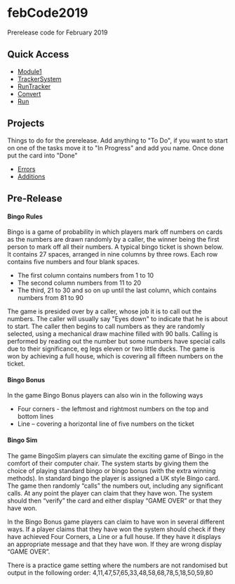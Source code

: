 # febCode2019
Prerelease code for February 2019 
## Quick Access
- [Module1]()
- [TrackerSystem]()
- [RunTracker]()
- [Convert]()
- [Run]()
## Projects
Things to do for the prerelease. Add anything to "To Do", if you want to start on one of the tasks move it to "In Progress" and add you name. Once done put the card into "Done"
- [Errors]()
- [Additions]()

## Pre-Release

#### Bingo Rules
Bingo is a game of probability in which players mark off numbers on cards as the numbers are drawn randomly by a caller, the winner being the first person to mark off all their numbers. 
A typical bingo ticket is shown below. It contains 27 spaces, arranged in nine columns by three rows. Each row contains five numbers and four blank spaces. 

- The first column contains numbers from 1 to 10
- The second column numbers from 11 to 20
- The third, 21 to 30 and so on up until the last column, which contains numbers from 81 to 90

The game is presided over by a caller, whose job it is to call out the numbers. The caller will usually say "Eyes down" to indicate that he is about to start. The caller then begins to call numbers as they are randomly selected, using a mechanical draw machine filled with 90 balls. Calling is performed by reading out the number but some numbers have special calls due to their significance, eg legs eleven or two little ducks.
The game is won by achieving a full house, which is covering all fifteen numbers on the ticket.

#### Bingo Bonus
In the game Bingo Bonus players can also win in the following ways
- Four corners - the leftmost and rightmost numbers on the top and bottom lines
- Line – covering a horizontal line of five numbers on the ticket

#### Bingo Sim
The game BingoSim players can simulate the exciting game of Bingo in the comfort of their computer chair. The system starts by giving them the choice of playing standard bingo or bingo bonus (with the extra winning methods).
In standard bingo the player is assigned a UK style Bingo card. The game then randomly “calls” the numbers out, including any significant calls. At any point the player can claim that they have won. The system should then “verify” the card and either display “GAME OVER” or that they have won.

In the Bingo Bonus game players can claim to have won in several different ways. If a player claims that they have won the system should check if they have achieved Four Corners, a Line or a full house. If they have it displays an appropriate message and that they have won. If they are wrong display “GAME OVER”.

There is a practice game setting where the numbers are not randomised but output in the following order:
4,11,47,57,65,33,48,58,68,78,5,18,50,59,80
